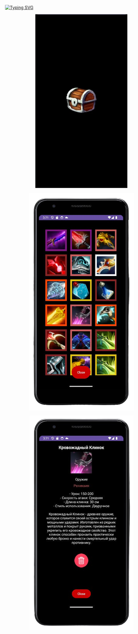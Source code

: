 

[![Typing SVG](https://readme-typing-svg.demolab.com?font=Fira+Code&size=30&pause=1000&color=FFFFFF&background=000000&center=true&vCenter=true&random=false&width=1000&height=100&lines=AI+item+generation)](https://git.io/typing-svg)

<p align="center">
<img src="https://github.com/FacePunch1337/Chest/blob/main/open.gif"/></h1>
</p>

<p align="center">
 <img src="https://github.com/FacePunch1337/Chest/blob/main/3.png">
</p>

<p align="center">
 <img src="https://github.com/FacePunch1337/Chest/blob/main/4.png">
</p>
